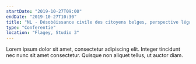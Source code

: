 ```yaml
---
startDate: "2019-10-27T09:00"
endDate: "2019-10-27T10:30"
title: "NL - Désobéissance civile des citoyens belges, perspective légale et jurisprudence"
type: "Conferentie"
location: "Flagey, Studio 3"
---
```

Lorem ipsum dolor sit amet, consectetur adipiscing elit. Integer tincidunt nec nunc sit amet consectetur. Quisque non aliquet tellus, ut auctor diam.
